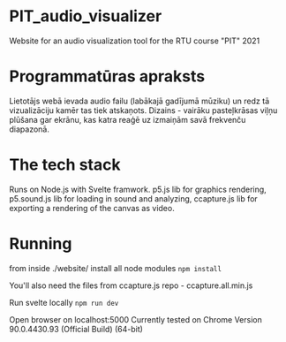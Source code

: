 # PIT_audio_visualizer
Website for an audio visualization tool for the RTU course "PIT" 2021

# Programmatūras apraksts
Lietotājs webā ievada audio failu (labākajā gadījumā mūziku) un redz tā vizualizāciju kamēr tas tiek atskaņots. Dizains - vairāku pasteļkrāsas viļņu plūšana gar ekrānu, kas katra reaģē uz izmaiņām savā frekvenču diapazonā.

# The tech stack
Runs on Node.js with Svelte framwork. p5.js lib for graphics rendering, p5.sound.js lib for loading in sound and analyzing, ccapture.js lib for exporting a rendering of the canvas as video.

# Running
from inside ./website/
install all node modules
`npm install`

You'll also need the files from ccapture.js repo - ccapture.all.min.js

Run svelte locally
`npm run dev`

Open browser on localhost:5000
Currently tested on Chrome Version 90.0.4430.93 (Official Build) (64-bit)
